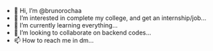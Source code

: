 - 👋 Hi, I’m @brunorochaa
- 👀 I’m interested in complete my college, and get an internship/job...
- 🌱 I’m currently learning everything...
- 💞️ I’m looking to collaborate on backend codes...
- 📫 How to reach me in dm...

<!---
brunorochaa/brunorochaa is a ✨ special ✨ repository because its `README.md` (this file) appears on your GitHub profile.
You can click the Preview link to take a look at your changes.
--->

